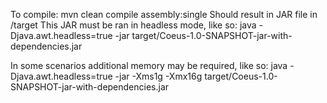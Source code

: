 To compile: 
    mvn clean compile assembly:single
Should result in JAR file in /target
This JAR must be ran in headless mode, like so:
    java -Djava.awt.headless=true -jar target/Coeus-1.0-SNAPSHOT-jar-with-dependencies.jar

In some scenarios additional memory may be required, like so:
    java -Djava.awt.headless=true -jar -Xms1g -Xmx16g target/Coeus-1.0-SNAPSHOT-jar-with-dependencies.jar
